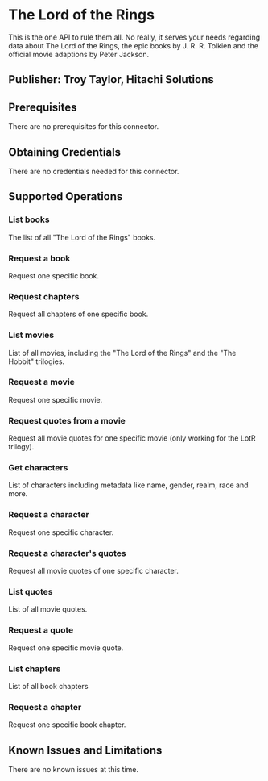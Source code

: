 # The Lord of the Rings
This is the one API to rule them all. No really, it serves your needs regarding data about The Lord of the Rings, the epic books by J. R. R. Tolkien and the official movie adaptions by Peter Jackson.

## Publisher: Troy Taylor, Hitachi Solutions

## Prerequisites
There are no prerequisites for this connector.

## Obtaining Credentials
There are no credentials needed for this connector.

## Supported Operations
### List books
The list of all "The Lord of the Rings" books.
### Request a book
Request one specific book.
### Request chapters
Request all chapters of one specific book.
### List movies
List of all movies, including the "The Lord of the Rings" and the "The Hobbit" trilogies.
### Request a movie
Request one specific movie.
### Request quotes from a movie
Request all movie quotes for one specific movie (only working for the LotR trilogy).
### Get characters
List of characters including metadata like name, gender, realm, race and more.
### Request a character
Request one specific character.
### Request a character's quotes
Request all movie quotes of one specific character.
### List quotes
List of all movie quotes.
### Request a quote
Request one specific movie quote.
### List chapters
List of all book chapters
### Request a chapter
Request one specific book chapter.

## Known Issues and Limitations
There are no known issues at this time.
